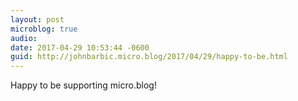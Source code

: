 ```yaml
---
layout: post
microblog: true
audio: 
date: 2017-04-29 10:53:44 -0600
guid: http://johnbarbic.micro.blog/2017/04/29/happy-to-be.html
---
```

Happy to be supporting micro.blog!
